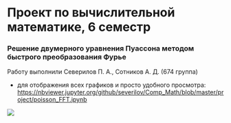 # Проект по вычислительной математике, 6 семестр
### Решение двумерного уравнения Пуассона методом быстрого преобразования Фурье
Работу выполнили Северилов П. А., Сотников А. Д. (674 группа)

* для отображения всех графиков и просто удобного просмотра:
https://nbviewer.jupyter.org/github/severilov/Comp_Math/blob/master/project/poisson_FFT.ipynb

![](https://github.com/severilov/Comp_Math/blob/master/project/results/func3_3D.png)
